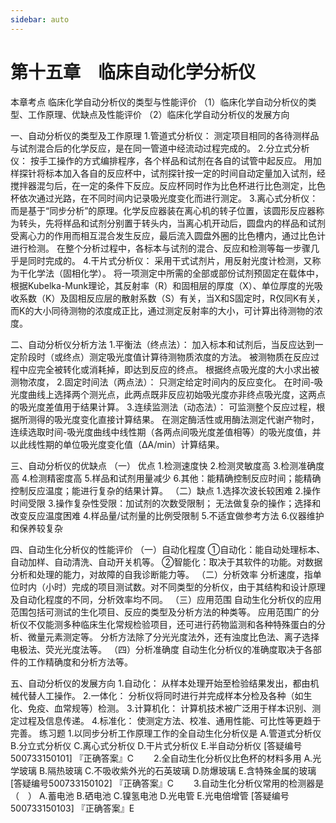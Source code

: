 ```yaml
---
sidebar: auto
---
```

# 第十五章　临床自动化学分析仪
本章考点
临床化学自动分析仪的类型与性能评价
（1）临床化学自动分析仪的类型、工作原理、优缺点及性能评价
（2）临床化学自动分析仪的发展方向

一、自动分析仪的类型及工作原理
1.管道式分析仪：
测定项目相同的各待测样品与试剂混合后的化学反应，是在同一管道中经流动过程完成的。
2.分立式分析仪：
按手工操作的方式编排程序，各个样品和试剂在各自的试管中起反应。
用加样探针将标本加入各自的反应杯中，试剂探针按一定的时间自动定量加入试剂，经搅拌器混匀后，在一定的条件下反应。反应杯同时作为比色杯进行比色测定，比色杯依次通过光路，在不同时间内记录吸光度变化而进行测定。
3.离心式分析仪：
而是基于“同步分析”的原理。化学反应器装在离心机的转子位置，该圆形反应器称为转头，先将样品和试剂分别置于转头内，当离心机开动后，圆盘内的样品和试剂受离心力的作用而相互混合发生反应，最后流入圆盘外圈的比色槽内，通过比色计进行检测。
在整个分析过程中，各标本与试剂的混合、反应和检测等每一步骤几乎是同时完成的。
4.干片式分析仪：
采用干式试剂片，用反射光度计检测，又称为干化学法（固相化学）。
将一项测定中所需的全部或部份试剂预固定在载体中，根据Kubelka-Munk理论，其反射率（R）和固相层的厚度（X）、单位厚度的光吸收系数（K）及固相反应层的散射系数（S）有关，当X和S固定时，R仅同K有关，而K的大小同待测物的浓度成正比，通过测定反射率的大小，可计算出待测物的浓度。

二、自动分析仪分析方法
1.平衡法（终点法）：
加入标本和试剂后，当反应达到一定阶段时（或终点）测定吸光度值计算待测物质浓度的方法。
被测物质在反应过程中应完全被转化或消耗掉，即达到反应的终点。
根据终点吸光度的大小求出被测物浓度，
2.固定时间法（两点法）：
只测定给定时间内的反应变化。
在时间-吸光度曲线上选择两个测光点，此两点既非反应初始吸光度亦非终点吸光度，这两点的吸光度差值用于结果计算。
3.连续监测法（动态法）：
可监测整个反应过程，根据所测得的吸光度变化直接计算结果。
在测定酶活性或用酶法测定代谢产物时，连续选取时间-吸光度曲线中线性期（各两点间吸光度差值相等）的吸光度值，并以此线性期的单位吸光度变化值（ΔA/min）计算结果。

三、自动分析仪的优缺点
（一） 优点
1.检测速度快
2.检测灵敏度高
3.检测准确度高
4.检测精密度高
5.样品和试剂用量减少
6.其他：能精确控制反应时间；能精确控制反应温度；能进行复杂的结果计算。
（二）缺点
1.选择次波长较困难
2.操作时间受限
3.操作复杂性受限：加试剂的次数受限制；
无法做复杂的操作；选择和改变反应温度困难
4.样品量/试剂量的比例受限制
5.不适宜做参考方法
6.仪器维护和保养较复杂

四、自动生化分析仪的性能评价
（一）自动化程度
①自动化：能自动处理标本、自动加样、自动清洗、自动开关机等。
②智能化：取决于其软件的功能。对数据分析和处理的能力，对故障的自我诊断能力等。
（二）分析效率
分析速度，指单位时内（小时）完成的项目测试数。对不同类型的分析仪，由于其结构和设计原理及自动化程度的不同，分析效率均不同。
（三）应用范围
自动生化分析仪的应用范围包括可测试的生化项目、反应的类型及分析方法的种类等。
应用范围广的分析仪不仅能测多种临床生化常规检验项目，还可进行药物监测和各种特殊蛋白的分析、微量元素测定等。
分析方法除了分光光度法外，还有浊度比色法、离子选择电极法、荧光光度法等。
（四）分析准确度
自动生化分析仪的准确度取决于各部件的工作精确度和分析方法等。

五、自动分析仪的发展方向
1.自动化：
从样本处理开始至检验结果发出，都由机械代替人工操作。
2.一体化：
分析仪将同时进行并完成样本分检及各种（如生化、免疫、血常规等）检测。
3.计算机化：
计算机技术被广泛用于样本识别、测定过程及信息传递。
4.标准化：
使测定方法、校准、通用性能、可比性等更趋于完善。
练习题
1.以同步分析工作原理工作的全自动生化分析仪是
A.管道式分析仪
B.分立式分析仪
C.离心式分析仪
D.干片式分析仪
E.半自动分析仪
[答疑编号500733150101]
『正确答案』C 　　2.全自动生化分析仪比色杯的材料多用
A.光学玻璃
B.隔热玻璃
C.不吸收紫外光的石英玻璃
D.防爆玻璃
E.含特殊金属的玻璃
[答疑编号500733150102]
『正确答案』C　　 3.自动生化分析仪常用的检测器是（　）
A.蓄电池
B.硒电池
C.镍氢电池
D.光电管
E.光电倍增管
[答疑编号500733150103]
『正确答案』E
